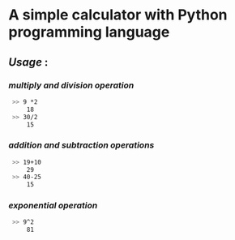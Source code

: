 # **A simple calculator with Python programming language**

## *Usage* :
### *multiply and division operation* 
```bash
 >> 9 *2
     18
 >> 30/2
     15
```

### *addition and subtraction operations*
```bash
 >> 19+10
     29
 >> 40-25
     15
```

### *exponential operation*
```bash
 >> 9^2
     81
```